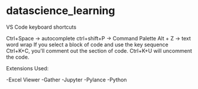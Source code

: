 # datascience_learning

VS Code keyboard shortcuts

Ctrl+Space -> autocomplete 
ctrl+shift+P -> Command Palette
Alt + Z ->  text word wrap
If you select a block of code and use the key sequence Ctrl+K+C, you'll comment out the section of code. Ctrl+K+U will uncomment the code.

Extensions Used:

-Excel Viewer 
-Gather
-Jupyter
-Pylance
-Python